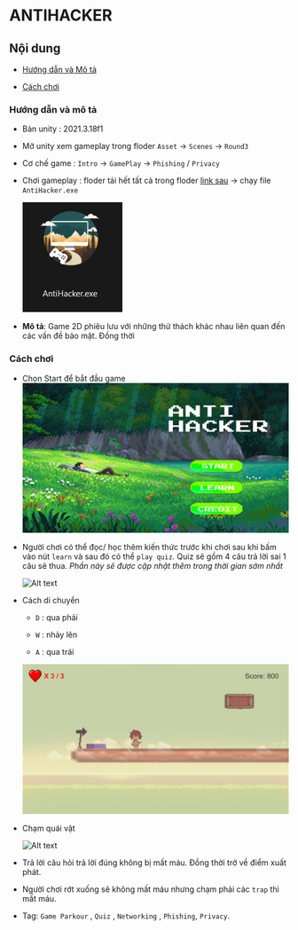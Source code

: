 # ANTIHACKER

## Nội dung 

- [Hướng dẫn và Mô tả]()

- [Cách chơi]()


### Hướng dẫn và mô tả

- Bản unity : 2021.3.18f1
- Mở unity xem gameplay trong floder `Asset` -> `Scenes` -> `Round3`
- Cơ chế game : `Intro` -> `GamePlay` -> `Phishing` / `Privacy`

- Chơi gameplay : floder tải hết tất cả trong floder [link sau](https://drive.google.com/drive/folders/1NiiqeDtWQ85AmHIQeHWbMkT4d3DX5R_E?usp=sharing)  -> chạy file `AntiHacker.exe` 

    ![Alt text](Report/gamelogo.png)

- **Mô tả**: Game 2D phiêu lưu với những thử thách khác nhau liên quan đến các vấn đề bảo mật. Đồng thời 

### Cách chơi 

- Chọn Start để bắt đầu game
    ![Alt text](Report/image.png)


- Người chơi có thể đọc/ học thêm kiến thức trước khi chơi sau khi bấm vào nút `learn` và sau đó có thể `play quiz`. Quiz sẽ gồm 4 câu trả lời sai 1 câu sẽ thua. *Phần này sẽ được cập nhật thêm trong thời gian sớm nhất*

    ![Alt text](Report/learn.gif)
    
- Cách di chuyển
    
    - `D` : qua phải 

    - `W` : nhảy lên 

    - `A` : qua trái

    ![Alt text](Report/image-1.png)

- Chạm quái vật 

    ![Alt text](Report/demo.gif)

    

- Trả lời câu hỏi trả lời đúng không bị mất máu. Đồng thời trở về điểm xuất phát.

- Người chơi rớt xuống sẽ không mất máu nhưng chạm phải các `trap` thì mất máu.


- Tag: `Game Parkour` , `Quiz` , `Networking` , `Phishing`, `Privacy`.


